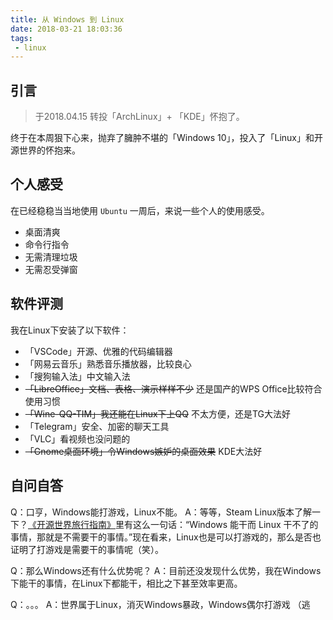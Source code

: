 ```yaml
---
title: 从 Windows 到 Linux
date: 2018-03-21 18:03:36
tags:
 - linux
---
```

## 引言
> 于2018.04.15 转投「ArchLinux」+ 「KDE」怀抱了。

终于在本周狠下心来，抛弃了臃肿不堪的「Windows 10」，投入了「Linux」和开源世界的怀抱来。 

<!-- more -->

## 个人感受
在已经稳稳当当地使用 `Ubuntu` 一周后，来说一些个人的使用感受。
* 桌面清爽
* 命令行指令
* 无需清理垃圾
* 无需忍受弹窗

## 软件评测
我在Linux下安装了以下软件：
* 「VSCode」开源、优雅的代码编辑器
* 「网易云音乐」熟悉音乐播放器，比较良心
* 「搜狗输入法」中文输入法
* ~~「LibreOffice」文档、表格、演示样样不少~~ 还是国产的WPS Office比较符合使用习惯
* ~~「Wine-QQ-TIM」我还能在Linux下上QQ~~ 不太方便，还是TG大法好
* 「Telegram」安全、加密的聊天工具
* 「VLC」看视频也没问题的
* ~~「Gnome桌面环境」令Windows嫉妒的桌面效果~~ KDE大法好

## 自问自答
Q：口亨，Windows能打游戏，Linux不能。
A：等等，Steam Linux版本了解一下？[《开源世界旅行指南》](https://i.linuxtoy.org/docs/guide/ch06s05.html)里有这么一句话：“Windows 能干而 Linux 干不了的事情，那就是不需要干的事情。”现在看来，Linux也是可以打游戏的，那么是否也证明了打游戏是需要干的事情呢（笑）。

Q：那么Windows还有什么优势呢？
A：目前还没发现什么优势，我在Windows下能干的事情，在Linux下都能干，相比之下甚至效率更高。  

Q：。。。
A：世界属于Linux，消灭Windows暴政，Windows偶尔打游戏 （逃
